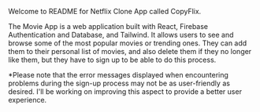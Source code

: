 Welcome to README for Netflix Clone App called CopyFlix.

The Movie App is a web application built with React, Firebase Authentication and Database, and Tailwind. It allows users to see and browse some of the most popular movies or trending ones.
They can add them to their personal list of movies, and
also delete them if they no longer like them, but they have to sign up to be able to do this process.

*Please note that the error messages displayed when encountering problems during the sign-up process may not be as user-friendly as desired. I'll be working on improving this aspect to provide a better user experience.




